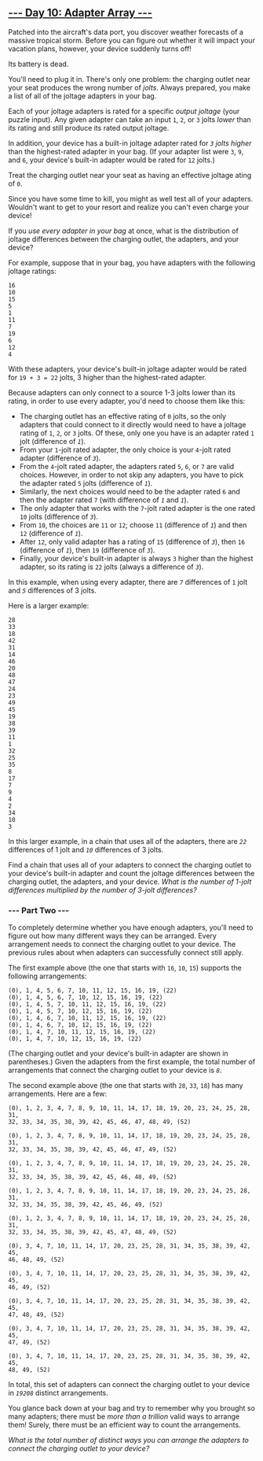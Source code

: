 ## [--- Day 10: Adapter Array ---](https://adventofcode.com/2020/day/10)
Patched into the aircraft's data port, you discover weather forecasts of a
massive tropical storm. Before you can figure out whether it will impact
your vacation plans, however, your device suddenly turns off!

Its battery is dead.

You'll need to plug it in. There's only one problem: the charging outlet
near your seat produces the wrong number of *jolts*. Always prepared, you
make a list of all of the joltage adapters in your bag.

Each of your joltage adapters is rated for a specific *output joltage* (your
puzzle input). Any given adapter can take an input `1`, `2`, or `3` jolts *lower*
than its rating and still produce its rated output joltage.

In addition, your device has a built-in joltage adapter rated for *`3` jolts
higher* than the highest-rated adapter in your bag. (If your adapter list
were `3`, `9`, and `6`, your device's built-in adapter would be rated for `12`
jolts.)

Treat the charging outlet near your seat as having an effective joltage 
ating of `0`.

Since you have some time to kill, you might as well test all of your
adapters. Wouldn't want to get to your resort and realize you can't even
charge your device!

If you *use every adapter in your bag* at once, what is the distribution of
joltage differences between the charging outlet, the adapters, and your
device?

For example, suppose that in your bag, you have adapters with the following
joltage ratings:

```
16
10
15
5
1
11
7
19
6
12
4
```

With these adapters, your device's built-in joltage adapter would be rated
for `19 + 3 = 22` jolts, 3 higher than the highest-rated adapter.

Because adapters can only connect to a source 1-3 jolts lower than its
rating, in order to use every adapter, you'd need to choose them like this:

 + The charging outlet has an effective rating of `0` jolts, so the only
   adapters that could connect to it directly would need to have a
   joltage rating of `1`, `2`, or `3` jolts. Of these, only one you have is an
   adapter rated `1` jolt (difference of *`1`*).
 + From your `1`-jolt rated adapter, the only choice is your `4`-jolt
   rated adapter (difference of *`3`*).
 + From the `4`-jolt rated adapter, the adapters rated `5`, `6`, or `7` are valid
   choices. However, in order to not skip any adapters, you have to pick
   the adapter rated `5` jolts (difference of *`1`*).
 + Similarly, the next choices would need to be the adapter rated `6` and
   then the adapter rated `7` (with difference of *`1`* and *`1`*).
 + The only adapter that works with the `7`-jolt rated adapter is the one
   rated `10` jolts (difference of *`3`*).
 + From `10`, the choices are `11` or `12`; choose `11` (difference of *`1`*) and
   then `12` (difference of *`1`*).
 + After `12`, only valid adapter has a rating of `15` (difference of *`3`*),
   then `16` (difference of *`1`*), then `19` (difference of *`3`*).
 + Finally, your device's built-in adapter is always `3` higher than the
   highest adapter, so its rating is `22` jolts (always a difference of *`3`*).

In this example, when using every adapter, there are *`7`* differences of `1`
jolt and *`5`* differences of 3 jolts.

Here is a larger example:

```
28
33
18
42
31
14
46
20
48
47
24
23
49
45
19
38
39
11
1
32
25
35
8
17
7
9
4
2
34
10
3
```

In this larger example, in a chain that uses all of the adapters, there are
*`22`* differences of 1 jolt and *`10`* differences of 3 jolts.

Find a chain that uses all of your adapters to connect the charging outlet
to your device's built-in adapter and count the joltage differences between
the charging outlet, the adapters, and your device. *What is the number of
1-jolt differences multiplied by the number of 3-jolt differences?*

### --- Part Two ---
To completely determine whether you have enough adapters, you'll need to
figure out how many different ways they can be arranged. Every arrangement
needs to connect the charging outlet to your device. The previous rules
about when adapters can successfully connect still apply.

The first example above (the one that starts with `16`, `10`, `15`) supports the
following arrangements:

```
(0), 1, 4, 5, 6, 7, 10, 11, 12, 15, 16, 19, (22)
(0), 1, 4, 5, 6, 7, 10, 12, 15, 16, 19, (22)
(0), 1, 4, 5, 7, 10, 11, 12, 15, 16, 19, (22)
(0), 1, 4, 5, 7, 10, 12, 15, 16, 19, (22)
(0), 1, 4, 6, 7, 10, 11, 12, 15, 16, 19, (22)
(0), 1, 4, 6, 7, 10, 12, 15, 16, 19, (22)
(0), 1, 4, 7, 10, 11, 12, 15, 16, 19, (22)
(0), 1, 4, 7, 10, 12, 15, 16, 19, (22)
```

(The charging outlet and your device's built-in adapter are shown in
parentheses.) Given the adapters from the first example, the total number
of arrangements that connect the charging outlet to your device is *`8`*.

The second example above (the one that starts with `28`, `33`, `18`) has many
arrangements. Here are a few:

```
(0), 1, 2, 3, 4, 7, 8, 9, 10, 11, 14, 17, 18, 19, 20, 23, 24, 25, 28, 31,
32, 33, 34, 35, 38, 39, 42, 45, 46, 47, 48, 49, (52)

(0), 1, 2, 3, 4, 7, 8, 9, 10, 11, 14, 17, 18, 19, 20, 23, 24, 25, 28, 31,
32, 33, 34, 35, 38, 39, 42, 45, 46, 47, 49, (52)

(0), 1, 2, 3, 4, 7, 8, 9, 10, 11, 14, 17, 18, 19, 20, 23, 24, 25, 28, 31,
32, 33, 34, 35, 38, 39, 42, 45, 46, 48, 49, (52)

(0), 1, 2, 3, 4, 7, 8, 9, 10, 11, 14, 17, 18, 19, 20, 23, 24, 25, 28, 31,
32, 33, 34, 35, 38, 39, 42, 45, 46, 49, (52)

(0), 1, 2, 3, 4, 7, 8, 9, 10, 11, 14, 17, 18, 19, 20, 23, 24, 25, 28, 31,
32, 33, 34, 35, 38, 39, 42, 45, 47, 48, 49, (52)

(0), 3, 4, 7, 10, 11, 14, 17, 20, 23, 25, 28, 31, 34, 35, 38, 39, 42, 45,
46, 48, 49, (52)

(0), 3, 4, 7, 10, 11, 14, 17, 20, 23, 25, 28, 31, 34, 35, 38, 39, 42, 45,
46, 49, (52)

(0), 3, 4, 7, 10, 11, 14, 17, 20, 23, 25, 28, 31, 34, 35, 38, 39, 42, 45,
47, 48, 49, (52)

(0), 3, 4, 7, 10, 11, 14, 17, 20, 23, 25, 28, 31, 34, 35, 38, 39, 42, 45,
47, 49, (52)

(0), 3, 4, 7, 10, 11, 14, 17, 20, 23, 25, 28, 31, 34, 35, 38, 39, 42, 45,
48, 49, (52)
```

In total, this set of adapters can connect the charging outlet to your
device in *`19208`* distinct arrangements.

You glance back down at your bag and try to remember why you brought so
many adapters; there must be *more than a trillion* valid ways to arrange
them! Surely, there must be an efficient way to count the arrangements.

*What is the total number of distinct ways you can arrange the adapters to
connect the charging outlet to your device?*